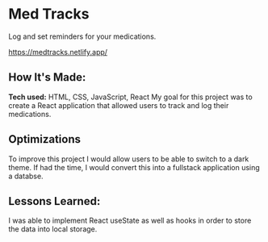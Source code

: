 # Med Tracks
Log and set reminders for your medications.

https://medtracks.netlify.app/



## How It's Made:

**Tech used:** HTML, CSS, JavaScript, React
My goal for this project was to create a React application that allowed users to track and log their medications. 

## Optimizations
To improve this project I would allow users to be able to switch to a dark theme. If had the time, I would convert this into a fullstack application using a databse.

## Lessons Learned:
I was able to implement React useState as well as hooks in order to store the data into local storage. 

